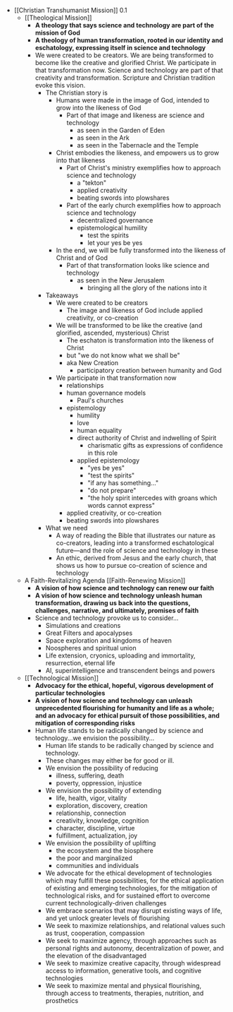 - [[Christian Transhumanist Mission]] 0.1
    - [[Theological Mission]]
        - **A theology that says science and technology are part of the mission of God**
        - __A theology of human transformation, rooted in our identity and eschatology, expressing itself in science and technology__
        - We were created to be creators. We are being transformed to become like the creative and glorified Christ. We participate in that transformation now. Science and technology are part of that creativity and transformation. Scripture and Christian tradition evoke this vision.
            - The Christian story is
                - Humans were made in the image of God, intended to grow into the likeness of God
                    - Part of that image and likeness are science and technology
                        - as seen in the Garden of Eden
                        - as seen in the Ark
                        - as seen in the Tabernacle and the Temple
                - Christ embodies the likeness, and empowers us to grow into that likeness
                    - Part of Christ's ministry exemplifies how to approach science and technology
                        - a "tekton"
                        - applied creativity
                        - beating swords into plowshares
                    - Part of the early church exemplifies how to approach science and technology
                        - decentralized governance
                        - epistemological humility
                            - test the spirits
                            - let your yes be yes
                - In the end, we will be fully transformed into the likeness of Christ and of God
                    - Part of that transformation looks like science and technology
                        - as seen in the New Jerusalem
                            - bringing all the glory of the nations into it
            - Takeaways
                - We were created to be creators
                    - The image and likeness of God include applied creativity, or co-creation
                - We will be transformed to be like the creative (and glorified, ascended, mysterious) Christ
                    - The eschaton is transformation into the likeness of Christ
                    - but "we do not know what we shall be"
                    - aka New Creation
                        - participatory creation between humanity and God
                - We participate in that transformation now
                    - relationships
                    - human governance models
                        - Paul's churches
                    - epistemology
                        - humility
                        - love
                        - human equality
                        - direct authority of Christ and indwelling of Spirit
                            - charismatic gifts as expressions of confidence in this role
                        - applied epistemology
                            - "yes be yes"
                            - "test the spirits"
                            - "if any has something..."
                            - "do not prepare"
                            - "the holy spirit intercedes with groans which words cannot express"
                    - applied creativity, or co-creation
                    - beating swords into plowshares
            - What we need
                - A way of reading the Bible that illustrates our nature as co-creators, leading into a transformed eschatological future—and the role of science and technology in these
                - An ethic, derived from Jesus and the early church, that shows us how to pursue co-creation of science and technology
    - A Faith-Revitalizing Agenda [[Faith-Renewing Mission]]
        - **A vision of how science and technology can renew our faith**
        - __A vision of how science and technology unleash human transformation, drawing us back into the questions, challenges, narrative, and ultimately, promises of faith__
        - Science and technology provoke us to consider...
            - Simulations and creations
            - Great Filters and apocalypses
            - Space exploration and kingdoms of heaven
            - Noospheres and spiritual union
            - Life extension, cryonics, uploading and immortality, resurrection, eternal life
            - AI, superintelligence and transcendent beings and powers
    - [[Technological Mission]]
        - **Advocacy for the ethical, hopeful, vigorous development of particular technologies**
        - __A vision of how science and technology can unleash unprecedented flourishing for humanity and life as a whole; and an advocacy for ethical pursuit of those possibilities, and mitigation of corresponding risks__
        - Human life stands to be radically changed by science and technology...we envision the possibility...
            - Human life stands to be radically changed by science and technology.
            - These changes may either be for good or ill.
            - We envision the possibility of reducing
                - illness, suffering, death
                - poverty, oppression, injustice
            - We envision the possibility of extending
                - life, health, vigor, vitality
                - exploration, discovery, creation
                - relationship, connection
                - creativity, knowledge, cognition
                - character, discipline, virtue
                - fulfillment, actualization, joy
            - We envision the possibility of uplifting
                - the ecosystem and the biosphere
                - the poor and marginalized
                - communities and individuals
            - We advocate for the ethical development of technologies which may fulfill these possibilities, for the ethical application of existing and emerging technologies, for the mitigation of technological risks, and for sustained effort to overcome current technologically-driven challenges
            - We embrace scenarios that may disrupt existing ways of life, and yet unlock greater levels of flourishing
            - We seek to maximize relationships, and relational values such as trust, cooperation, compassion
            - We seek to maximize agency, through approaches such as personal rights and autonomy, decentralization of power, and the elevation of the disadvantaged
            - We seek to maximize creative capacity, through widespread access to information, generative tools, and cognitive technologies
            - We seek to maximize mental and physical flourishing, through access to treatments, therapies, nutrition, and prosthetics
